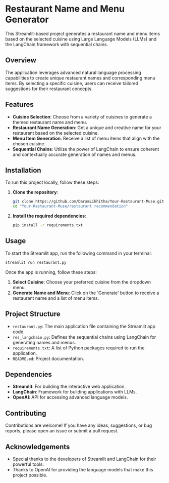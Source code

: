
# Restaurant Name and Menu Generator

This Streamlit-based project generates a restaurant name and menu items based on the selected cuisine using Large Language Models (LLMs) and the LangChain framework with sequential chains.

## Overview

The application leverages advanced natural language processing capabilities to create unique restaurant names and corresponding menu items. By selecting a specific cuisine, users can receive tailored suggestions for their restaurant concepts.

## Features

- **Cuisine Selection**: Choose from a variety of cuisines to generate a themed restaurant name and menu.
- **Restaurant Name Generation**: Get a unique and creative name for your restaurant based on the selected cuisine.
- **Menu Item Generation**: Receive a list of menu items that align with the chosen cuisine.
- **Sequential Chains**: Utilize the power of LangChain to ensure coherent and contextually accurate generation of names and menus.

## Installation

To run this project locally, follow these steps:

1. **Clone the repository**:
    ```sh
    git clone https://github.com/DaramLikhitha/Your-Restaurant-Muse.git
    cd "Your-Restaurant-Muse/restaurant recommendation"
    ```

2. **Install the required dependencies**:
    ```sh
    pip install -r requirements.txt
    ```

## Usage

To start the Streamlit app, run the following command in your terminal:
```sh
streamlit run restaurant.py
```

Once the app is running, follow these steps:

1. **Select Cuisine**: Choose your preferred cuisine from the dropdown menu.
2. **Generate Name and Menu**: Click on the 'Generate' button to receive a restaurant name and a list of menu items.

## Project Structure

- `restaurant.py`: The main application file containing the Streamlit app code.
- `res_langchain.py`: Defines the sequential chains using LangChain for generating names and menus.
- `requirements.txt`: A list of Python packages required to run the application.
- `README.md`: Project documentation.

## Dependencies

- **Streamlit**: For building the interactive web application.
- **LangChain**: Framework for building applications with LLMs.
- **OpenAI**: API for accessing advanced language models.

## Contributing

Contributions are welcome! If you have any ideas, suggestions, or bug reports, please open an issue or submit a pull request.

## Acknowledgements

- Special thanks to the developers of Streamlit and LangChain for their powerful tools.
- Thanks to OpenAI for providing the language models that make this project possible.

